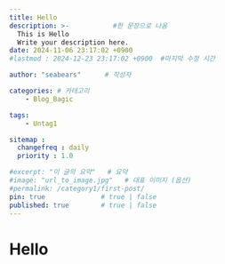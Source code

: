 ```yaml
---
title: Hello
description: >-           #한 문장으로 나옴
  This is Hello
  Write your description here.
date: 2024-11-06 23:17:02 +0900
#lastmod : 2024-12-23 23:17:02 +0900  #마지막 수정 시간

author: "seabears"      # 작성자

categories: # 카테고리
    - Blog_Bagic

tags: 
    - Untag1

sitemap :
  changefreq : daily
  priority : 1.0

#excerpt: "이 글의 요약"   # 요약
#image: "url_to_image.jpg"   # 대표 이미지 (옵션)
#permalink: /category1/first-post/
pin: true              # true | false
published: true        # true | false
---
```


# Hello


